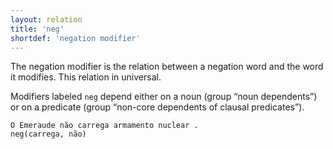 ```yaml
---
layout: relation
title: 'neg'
shortdef: 'negation modifier'
---
```


The negation modifier is the relation between a negation word and the
word it modifies. This relation in universal.

Modifiers labeled `neg` depend either on a noun (group “noun
dependents”) or on a predicate (group “non-core dependents of clausal
predicates”).

~~~ sdparse
O Emeraude não carrega armamento nuclear .
neg(carrega, não)
~~~
<!-- Interlanguage links updated Út zář 29 20:23:35 CEST 2020 -->
